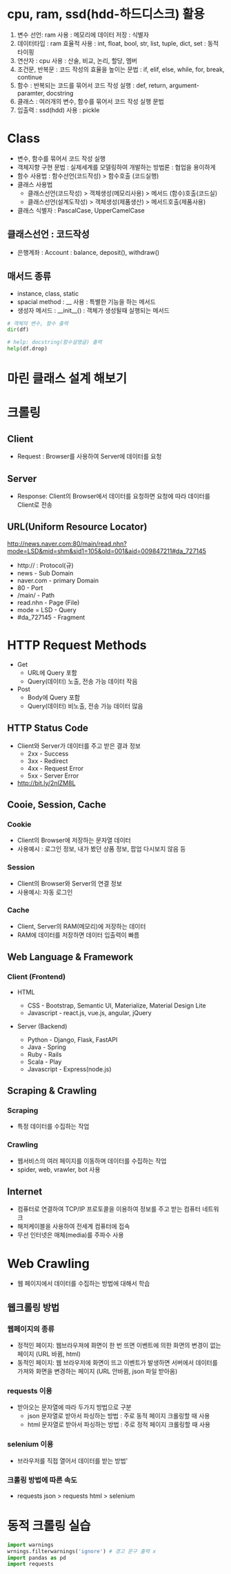 
# cpu, ram, ssd(hdd-하드디스크) 활용
1. 변수 선언: ram 사용 : 메모리에 데이터 저장 : 식별자
2. 데이터타입 : ram 효율적 사용 : int, float, bool, str, list, tuple, dict, set : 동적 타이핑
3. 연산자 :  cpu 사용 : 산술, 비교, 논리, 할당, 멤버
4. 조건문, 반복문 : 코드 작성의 효율을 높이는 문법 : if, elif, else, while, for, break, continue
5. 함수 : 반복되는 코드를 묶어서 코드 작성 실행 : def, return, argument-paramter, docstring
6. 클래스 : 여러개의 변수, 함수를 묶어서 코드 작성 실행 문법
7. 입출력 : ssd(hdd) 사용 : pickle



# Class
- 변수, 함수를 묶어서 코드 작성 실행
- 객체지향 구현 문법 : 실제세계를 모델링하여 개발하는 방법론 : 협업을 용이하게
- 함수 사용법 : 함수선언(코드작성) > 함수호출 (코드실행)
- 클래스 사용법
	- 클래스선언(코드작성) > 객체생성(메모리사용) > 메서드 (함수)호출(코드실)
	- 클래스선언(설계도작성) > 객체생성(제품생산) > 메서드호출(제품사용)
- 클래스 식별자 : PascalCase, UpperCamelCase

## 클래스선언 : 코드작성
- 은행계좌 : Account : balance, deposit(), withdraw()


## 매서드 종류
- instance, class, static
- spacial method : __ 사용 : 특별한 기능을 하는 메서드
- 생성자 메서드 : \_\_init\_\_() : 객체가 생성될때 실행되는 메서드


```python
# 객체의 변수, 함수 출력
dir(df)

# help: docstring(함수설명글) 출력
help(df.drop)
```

# 마린 클래스 설계 해보기


# 크롤링

##  Client
- Request : Browser를 사용하여 Server에 데이터를 요청

## Server
- Response: Client의 Browser에서 데이터를 요청하면 요청에 따라 데이터를 Client로 전송

## URL(Uniform Resource Locator)

http://news.naver.com:80/main/read.nhn?mode=LSD&mid=shm&sid1=105&old=001&aid=009847211#da_727145
- http:// : Protocol(규)
- news - Sub Domain
- naver.com - primary Domain
- 80 - Port
- /main/ - Path
- read.nhn - Page (File)
- mode = LSD - Query
- \#da_727145 - Fragment


# HTTP Request Methods
- Get
	- URL에 Query 포함
	- Query(데이터) 노출, 전송 가능 데이터 작음
- Post
	- Body에 Query 포함
	- Query(데이터) 비노출, 전송 가능 데이터 많음


## HTTP Status Code
- Client와 Server가 데이터를 주고 받은 결과 정보
	- 2xx - Success
	- 3xx - Redirect
	- 4xx - Request Error
	- 5xx - Server Error
- http://bit.ly/2nlZM8L

## Cooie, Session, Cache

### Cookie
- Client의 Browser에 저장하는 문자열 데이터
- 사용예시 : 로그인 정보, 내가 봤던 상품 정보, 팝업 다시보지 않음 등

### Session
- Client의 Browser와 Server의 연결 정보
- 사용예시: 자동 로그인

### Cache
- Client, Server의 RAM(메모리)에 저장하는 데이터
- RAM에 데이터를 저장하면 데이터 입출력이 빠름


## Web Language & Framework

### Client (Frontend)
- HTML
	- CSS - Bootstrap, Semantic UI, Materialize, Material Design Lite
	- Javascript - react.js, vue.js, angular, jQuery

- Server (Backend)
	- Python - Django, Flask, FastAPI
	- Java - Spring
	- Ruby - Rails
	- Scala - Play
	- Javascript - Express(node.js)


## Scraping & Crawling

### Scraping
- 특정 데이터를 수집하는 작업
### Crawling
- 웹서비스의 여러 페이지를 이동하며 데이터를 수집하는 작업
- spider, web, vrawler, bot 사용



## Internet
- 컴퓨터로 연결하여 TCP/IP 프로토콜을 이용하여 정보를 주고 받는 컴퓨터 네트워크
- 해저케이블을 사용하여 전세계 컴퓨터에 접속
- 무선 인터넷은 매체(media)를 주파수 사용


# Web Crawling
- 웹 페이지에서 데이터를 수집하는 방법에 대해서 학습

## 웹크롤링 방법
### 웹페이지의 종류
- 정적인 페이지: 웹브라우져에 화면이 한 번 뜨면 이벤트에 의한 화면의 변경이 없는 페이지 (URL 바뀜, html)
- 동적인 페이지: 웹 브라우저에 화면이 뜨고 이벤트가 발생하면 서버에서 데이터를 가져와 화면을 변경하는 페이지 (URL 안바뀜, json 파일 받아옴)
### requests 이용
- 받아오는 문자열에 따라 두가지 방법으로 구분
	- json 문자열로 받아서 파싱하는 방법 : 주로 동적 페이지 크롤링할 때 사용
	- html 문자열로 받아서 파싱하는 방법 : 주로 정적 페이지 크롤링할 때 사용

### selenium 이용
- 브라우저를 직접 열어서 데이터를 받는 방법'

### 크롤링 방법에 따른 속도
- requests json > requests html > selenium



#  동적 크롤링 실습

```python
import warnings
wrnings.filterwarnings('ignore') # 경고 문구 출력 x
import pandas as pd
import requests
```




